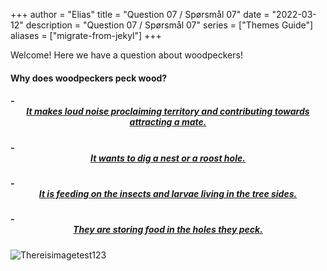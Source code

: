 +++
author = "Elias"
title = "Question 07 / Spørsmål 07"
date = "2022-03-12"
description = "Question 07 / Spørsmål 07"
series = ["Themes Guide"]
aliases = ["migrate-from-jekyl"]
+++

Welcome! Here we have a question about woodpeckers!

#### Why does woodpeckers peck wood?

##### - <center> [It makes loud noise proclaiming territory and contributing towards attracting a mate.](https://biodivgame.github.io/archive/question-1_07_correct/right-answer/) </center>
##### - <center> [It wants to dig a nest or a roost hole.](https://biodivgame.github.io/archive/question-1_07_correct/right-answer/) </center>
##### - <center> [It is feeding on the insects and larvae living in the tree sides. ](https://biodivgame.github.io/archive/question-1_07_correct/right-answer/) </center>
##### - <center> [They are storing food in the holes they peck.](https://biodivgame.github.io/archive/question-1_07_correct/right-answer/) </center>


![Thereisimagetest123](/img/woodpecker.jpg)	